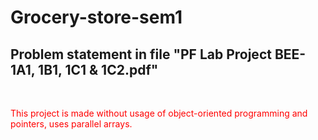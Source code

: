 # Grocery-store-sem1
<h2>Problem statement in file "PF Lab Project BEE-1A1, 1B1, 1C1 & 1C2.pdf"</h2>
<br>
 <p style="color:red;">This project is made without usage of object-oriented programming and pointers, uses parallel arrays.</p>

